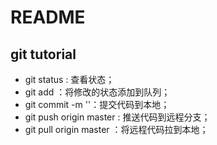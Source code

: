 # README

## git tutorial 

- git status  : 查看状态；
- git add <file> ：将修改的状态添加到队列；
- git commit -m '<message>'：提交代码到本地；
- git push origin master : 推送代码到远程分支；
- git pull origin master ：将远程代码拉到本地；

